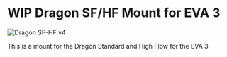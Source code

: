 # WIP Dragon SF/HF Mount for EVA 3

![Dragon SF-HF v4](https://user-images.githubusercontent.com/61649682/178138830-964f340a-a643-401c-954f-af956d593135.png)

This is a mount for the Dragon Standard and High Flow for the EVA 3
